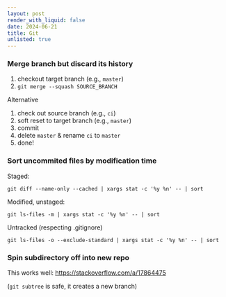 ```yaml
---
layout: post
render_with_liquid: false
date: 2024-06-21
title: Git
unlisted: true
---
```


### Merge branch but discard its history

1.  checkout target branch (e.g., `master`)
2.  `git merge --squash SOURCE_BRANCH`

Alternative

1.  check out source branch (e.g., `ci`)
2.  soft reset to target branch (e.g., `master`)
3.  commit
4.  delete `master` & rename `ci` to `master`
5.  done!

### Sort uncommited files by modification time

Staged:

    git diff --name-only --cached | xargs stat -c '%y %n' -- | sort

Modified, unstaged:

    git ls-files -m | xargs stat -c '%y %n' -- | sort

Untracked (respecting .gitignore)

    git ls-files -o --exclude-standard | xargs stat -c '%y %n' -- | sort

### Spin subdirectory off into new repo

This works well: <https://stackoverflow.com/a/17864475>

(`git subtree` is safe, it creates a new branch)
